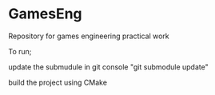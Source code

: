 # GamesEng
Repository for games engineering practical work

To run;

update the submudule in git console "git submodule update"

build the project using CMake
